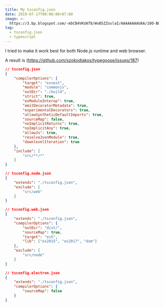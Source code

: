 ```yaml
---
title: My tsconfig.json
date: 2019-07-17T00:00:00+07:00
image: >-
  https://3.bp.blogspot.com/-mbCB4VKUAT8/WvB5ZZoslaI/AAAAAAAAUAA/10O-BO8ynwgwf0RPGJiZDkduOw9QqKo8ACLcBGAs/s1600/typescript-configuration-file-tsconfig-json.jpg
tag:
  - tsconfig.json
  - typescript
---
```


I tried to make it work best for both Node.js runtime and web browser.

<!-- excerpt_separator -->

A result is (<https://github.com/szokodiakos/typegoose/issues/187>)

```json
// tsconfig.json
{
    "compilerOptions": {
        "target": "esnext",
        "module": "commonjs",
        "outDir": "./build",
        "strict": true,
        "esModuleInterop": true,
        "emitDecoratorMetadata": true,
        "experimentalDecorators": true,
        "allowSyntheticDefaultImports": true,
        "sourceMap": false,
        "noImplicitReturns": true,
        "noImplicitAny": true,
        "allowJs": true,
        "resolveJsonModule": true,
        "downlevelIteration": true
    },
    "include": [
        "src/**/*"
    ]
}
```

```json
// tsconfig.node.json
{
    "extends": "./tsconfig.json",
    "exclude": [
        "src/web"
    ]
}
```

```json
// tsconfig.web.json
{
    "extends": "./tsconfig.json",
    "compilerOptions": {
        "outDir": "dist/",
        "sourceMap": true,
        "target": "es5",
        "lib": ["es2015", "es2017", "dom"]
    },
    "exclude": [
        "src/node"
    ]
}
```

```json
// tsconfig.electron.json
{
    "extends": "./tsconfig.json",
    "compilerOptions": {
        "sourceMap": false
    }
}
```
